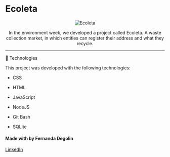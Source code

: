 <h1 align="center">

# Ecoleta
</h1>



<div align="center" >
  <img src="https://i.ibb.co/vLF0FF4/ecoleta.png" alt="Ecoleta">
</div>

<p align="center">
In the environment week, we developed a project called Ecoleta. A waste collection market, in which entities can register their address and what they recycle.</p>

<hr />


🚀 Technologies

This project was developed with the following technologies:

- CSS
- HTML
- JavaScript
- NodeJS
- Git Bash

- SQLite

#### Made with by Fernanda Degolin </br>
[LinkedIn](https://www.linkedin.com/in/fernandadegolin/)
